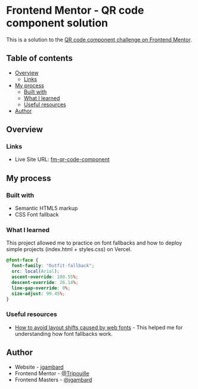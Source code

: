 # Frontend Mentor - QR code component solution

This is a solution to the [QR code component challenge on Frontend Mentor](https://www.frontendmentor.io/challenges/qr-code-component-iux_sIO_H).

## Table of contents

- [Overview](#overview)
  - [Links](#links)
- [My process](#my-process)
  - [Built with](#built-with)
  - [What I learned](#what-i-learned)
  - [Useful resources](#useful-resources)
- [Author](#author)


## Overview

### Links

- Live Site URL: [fm-qr-code-component](https://fm-qr-code-component-ruby.vercel.app/)

## My process

### Built with

- Semantic HTML5 markup
- CSS Font fallback

### What I learned

This project allowed me to practice on font fallbacks and how to deploy simple projects (index.html + styles.css) on Vercel.

```css
@font-face {
  font-family: "Outfit-fallback";
  src: local(Arial);
  ascent-override: 100.55%;
  descent-override: 26.14%;
  line-gap-override: 0%;
  size-adjust: 99.45%;
}
```

### Useful resources

- [How to avoid layout shifts caused by web fonts](https://simonhearne.com/2021/layout-shifts-webfonts/) - This helped me for understanding how font fallbacks work.

## Author

- Website - [jgambard](https://www.jgambard.com)
- Frontend Mentor - [@Tripouille](https://www.frontendmentor.io/profile/Tripouille)
- Frontend Masters - [@jgambard](https://frontendmasters.com/u/jgambard/)

